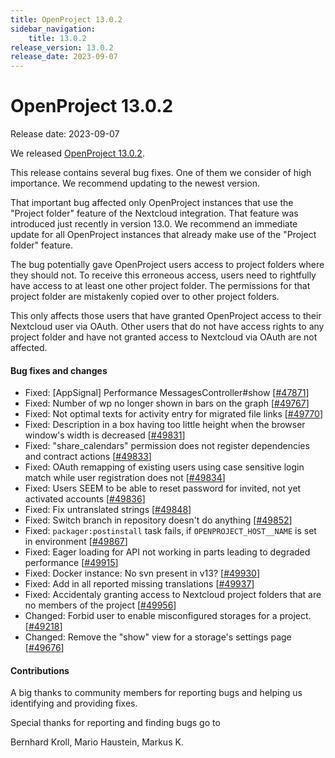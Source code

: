 ```yaml
---
title: OpenProject 13.0.2
sidebar_navigation:
    title: 13.0.2
release_version: 13.0.2
release_date: 2023-09-07
---
```


# OpenProject 13.0.2

Release date: 2023-09-07

We released [OpenProject 13.0.2](https://community.openproject.com/versions/1868).

This release contains several bug fixes. One of them we consider of high importance. We recommend updating to the newest version.

That important bug affected only OpenProject instances that use the
"Project folder" feature of the Nextcloud integration. That feature was
introduced just recently in version 13.0. We recommend an immediate update for all OpenProject instances that already make use of the "Project folder" feature.

The bug potentially gave OpenProject users access to project folders where
they should not. To receive this erroneous access, users need to rightfully have access to at least one other project folder. The permissions for that project folder are mistakenly copied over
to other project folders.

This only affects those users that have granted OpenProject access to their Nextcloud user via OAuth. Other users that do not have access rights to any project folder and have not granted access to Nextcloud via OAuth are not affected.

<!--more-->
#### Bug fixes and changes

- Fixed: [AppSignal] Performance MessagesController#show \[[#47871](https://community.openproject.com/wp/47871)\]
- Fixed: Number of wp no longer shown in bars on the graph \[[#49767](https://community.openproject.com/wp/49767)\]
- Fixed: Not optimal texts for activity entry for migrated file links \[[#49770](https://community.openproject.com/wp/49770)\]
- Fixed: Description in a box having too little height when the browser window's width is decreased  \[[#49831](https://community.openproject.com/wp/49831)\]
- Fixed: "share_calendars" permission does not register dependencies and contract actions \[[#49833](https://community.openproject.com/wp/49833)\]
- Fixed: OAuth remapping of existing users using case sensitive login match while user registration does not \[[#49834](https://community.openproject.com/wp/49834)\]
- Fixed: Users SEEM to be able to reset password for invited, not yet activated accounts \[[#49836](https://community.openproject.com/wp/49836)\]
- Fixed: Fix untranslated strings \[[#49848](https://community.openproject.com/wp/49848)\]
- Fixed: Switch branch in repository doesn't do anything \[[#49852](https://community.openproject.com/wp/49852)\]
- Fixed: `packager:postinstall` task fails, if `OPENPROJECT_HOST__NAME` is set in environment \[[#49867](https://community.openproject.com/wp/49867)\]
- Fixed: Eager loading for API not working in parts leading to degraded performance \[[#49915](https://community.openproject.com/wp/49915)\]
- Fixed: Docker instance: No svn present in v13? \[[#49930](https://community.openproject.com/wp/49930)\]
- Fixed: Add in all reported missing translations \[[#49937](https://community.openproject.com/wp/49937)\]
- Fixed: Accidentaly granting access to Nextcloud project folders that are no members of the project \[[#49956](https://community.openproject.com/wp/49956)\]
- Changed: Forbid user to enable misconfigured storages for a project. \[[#49218](https://community.openproject.com/wp/49218)\]
- Changed: Remove the "show" view for a storage's settings page \[[#49676](https://community.openproject.com/wp/49676)\]

#### Contributions
A big thanks to community members for reporting bugs and helping us identifying and providing fixes.

Special thanks for reporting and finding bugs go to

Bernhard Kroll, Mario Haustein, Markus K.
